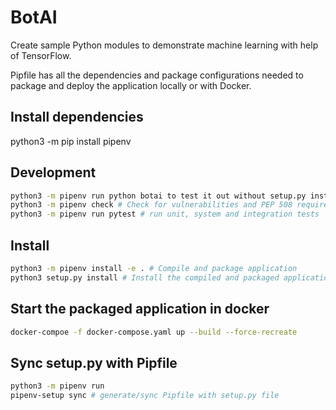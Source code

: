 # BotAI

Create sample Python modules to demonstrate machine learning with help of TensorFlow.

Pipfile has all the dependencies and package configurations needed to package and deploy the application locally or
with Docker.

## Install dependencies

python3 -m pip install pipenv

## Development

```bash
python3 -m pipenv run python botai to test it out without setup.py installation
python3 -m pipenv check # Check for vulnerabilities and PEP 508 requirements
python3 -m pipenv run pytest # run unit, system and integration tests
```

## Install

```bash
python3 -m pipenv install -e . # Compile and package application  
python3 setup.py install # Install the compiled and packaged application, dealt with 
```

## Start the packaged application in docker

```bash
docker-compoe -f docker-compose.yaml up --build --force-recreate
```

## Sync setup.py with Pipfile

```bash
python3 -m pipenv run
pipenv-setup sync # generate/sync Pipfile with setup.py file
```